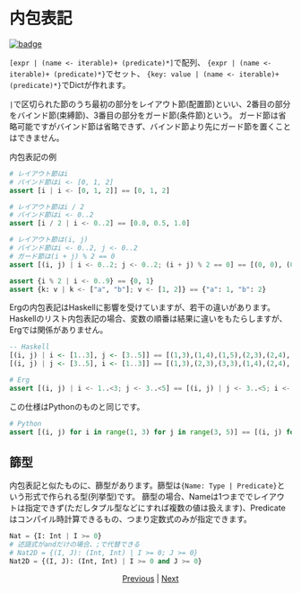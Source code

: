 # 内包表記

[![badge](https://img.shields.io/endpoint.svg?url=https%3A%2F%2Fgezf7g7pd5.execute-api.ap-northeast-1.amazonaws.com%2Fdefault%2Fsource_up_to_date%3Fowner%3Derg-lang%26repos%3Derg%26ref%3Dmain%26path%3Ddoc/EN/syntax/27_comprehension.md%26commit_hash%3D44d7784aac3550ba97c8a1eaf20b9264b13d4134)](https://gezf7g7pd5.execute-api.ap-northeast-1.amazonaws.com/default/source_up_to_date?owner=erg-lang&repos=erg&ref=main&path=doc/EN/syntax/27_comprehension.md&commit_hash=44d7784aac3550ba97c8a1eaf20b9264b13d4134)

`[expr | (name <- iterable)+ (predicate)*]`で配列、
`{expr | (name <- iterable)+ (predicate)*}`でセット、
`{key: value | (name <- iterable)+ (predicate)*}`でDictが作れます。

`|`で区切られた節のうち最初の部分をレイアウト節(配置節)といい、2番目の部分をバインド節(束縛節)、3番目の部分をガード節(条件節)という。
ガード節は省略可能ですがバインド節は省略できず、バインド節より先にガード節を置くことはできません。

内包表記の例

```python
# レイアウト節はi
# バインド節はi <- [0, 1, 2]
assert [i | i <- [0, 1, 2]] == [0, 1, 2]

# レイアウト節はi / 2
# バインド節はi <- 0..2
assert [i / 2 | i <- 0..2] == [0.0, 0.5, 1.0]

# レイアウト節は(i, j)
# バインド節はi <- 0..2, j <- 0..2
# ガード節は(i + j) % 2 == 0
assert [(i, j) | i <- 0..2; j <- 0..2; (i + j) % 2 == 0] == [(0, 0), (0, 2), (1, 1), (2, 0), (2, 2)]

assert {i % 2 | i <- 0..9} == {0, 1}
assert {k: v | k <- ["a", "b"]; v <- [1, 2]} == {"a": 1, "b": 2}
```

Ergの内包表記はHaskellに影響を受けていますが、若干の違いがあります。
Haskellのリスト内包表記の場合、変数の順番は結果に違いをもたらしますが、Ergでは関係がありません。

```haskell
-- Haskell
[(i, j) | i <- [1..3], j <- [3..5]] == [(1,3),(1,4),(1,5),(2,3),(2,4),(2,5),(3,3),(3,4),(3,5)]
[(i, j) | j <- [3..5], i <- [1..3]] == [(1,3),(2,3),(3,3),(1,4),(2,4),(3,4),(1,5),(2,5),(3,5)]
```

```python
# Erg
assert [(i, j) | i <- 1..<3; j <- 3..<5] == [(i, j) | j <- 3..<5; i <- 1..<3]
```

この仕様はPythonのものと同じです。

```python
# Python
assert [(i, j) for i in range(1, 3) for j in range(3, 5)] == [(i, j) for j in range(3, 5) for i in range(1, 3)]
```

## 篩型

内包表記と似たものに、篩型があります。篩型は`{Name: Type | Predicate}`という形式で作られる型(列挙型)です。
篩型の場合、Nameは1つまででレイアウトは指定できず(ただしタプル型などにすれば複数の値は扱えます)、Predicateはコンパイル時計算できるもの、つまり定数式のみが指定できます。

```python
Nat = {I: Int | I >= 0}
# 述語式がandだけの場合、;で代替できる
# Nat2D = {(I, J): (Int, Int) | I >= 0; J >= 0}
Nat2D = {(I, J): (Int, Int) | I >= 0 and J >= 0}
```

<p align='center'>
    <a href='./26_pattern_matching.md'>Previous</a> | <a href='./28_spread_syntax.md'>Next</a>
</p>
